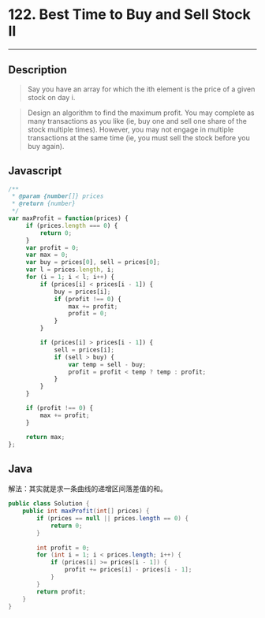 # 122. Best Time to Buy and Sell Stock II

---

## Description

> Say you have an array for which the ith element is the price of a given stock on day i.

> Design an algorithm to find the maximum profit. You may complete as many transactions as you like (ie, buy one and sell one share of the stock multiple times). However, you may not engage in multiple transactions at the same time (ie, you must sell the stock before you buy again).

## Javascript

```javascript
/**
 * @param {number[]} prices
 * @return {number}
 */
var maxProfit = function(prices) {
     if (prices.length === 0) {
         return 0;
     }
     var profit = 0;
     var max = 0;
     var buy = prices[0], sell = prices[0];
     var l = prices.length, i;
     for (i = 1; i < l; i++) {
         if (prices[i] < prices[i - 1]) {
             buy = prices[i];
             if (profit !== 0) {
                 max += profit;
                 profit = 0;
             }
         }

         if (prices[i] > prices[i - 1]) {
             sell = prices[i];
             if (sell > buy) {
                 var temp = sell - buy;
                 profit = profit < temp ? temp : profit;
             }
         }
     }

     if (profit !== 0) {
         max += profit;
     }

     return max;
};
```

## Java

解法：其实就是求一条曲线的递增区间落差值的和。

```java
public class Solution {
    public int maxProfit(int[] prices) {
		if (prices == null || prices.length == 0) {
			return 0;
		}
		
		int profit = 0;
		for (int i = 1; i < prices.length; i++) {
			if (prices[i] >= prices[i - 1]) {
				profit += prices[i] - prices[i - 1];
			}
		}
        return profit;
    }
}
```